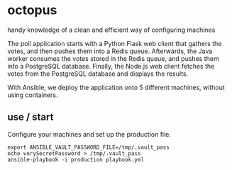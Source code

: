 # octopus
handy knowledge of a clean and efficient way of configuring machines

The poll application starts with a Python Flask web client that gathers the votes, and then
pushes them into a Redis queue. Afterwards, the Java worker consumes the votes stored in the Redis queue,
and pushes them into a PostgreSQL database. Finally, the Node.js web client fetches the votes from the
PostgreSQL database and displays the results.

With Ansible, we deploy  the application onto 5 different machines, without using containers.

## use / start
Configure your machines and set up the production file.
```
export ANSIBLE_VAULT_PASSWORD_FILE=/tmp/.vault_pass
echo verySecretPassword > /tmp/.vault_pass
ansible-playbook -i production playbook.yml
```
